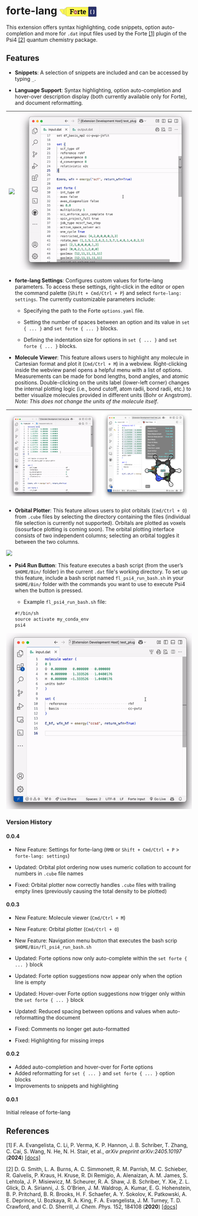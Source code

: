 # forte-lang <img src="./logo.png" width="100" style="vertical-align: middle;" />

This extension offers syntax highlighting, code snippets, option auto-completion and more  for `.dat` input files used by the Forte [[1]](#1) plugin of the Psi4 [[2]](#2) quantum chemistry package.

## Features

* **Snippets**: A selection of snippets are included and can be accessed by typing `_`.

* **Language Support**: Syntax highlighting, option auto-completion and hover-over description display (both currently available only for Forte), and document reformatting.

| ![](assets/syntax_highlighting.gif) | ![](assets/language_support.gif) |
|-------------------------------------|-----------------------------------|

* **forte-lang Settings**: Configures custom values for forte-lang parameters. To access these settings, right-click in the editor or open the command palette (`Shift + Cmd/Ctrl + P`) and select `forte-lang: settings`. The currently customizable parameters include:

  * Specifying the path to the Forte `options.yaml` file.

  * Setting the number of spaces between an option and its value in `set { ... }` and `set forte { ... }` blocks.

  * Defining the indentation size for options in `set { ... }` and `set forte { ... }` blocks.

* **Molecule Viewer**: This feature allows users to highlight any molecule in Cartesian format and plot it (`Cmd/Ctrl + M`) in a webview. Right-clicking inside the webview panel opens a helpful menu with a list of options. Measurements can be made for bond lengths, bond angles, and atomic positions. Double-clicking on the units label (lower-left corner) changes the internal plotting logic (i.e., bond cutoff, atom radii, bond radii, etc.) to better visualize molecules provided in different units (Bohr or Angstrom). *Note: This does not change the units of the molecule itself*.

| ![](assets/mol_view.gif) | <img src="assets/mol_view_menu.png" alt="Molecule View Menu" style="width: 800px;">|
|-------------------------------------|-----------------------------------|

* **Orbital Plotter**: This feature allows users to plot orbitals (`Cmd/Ctrl + O`) from `.cube` files by selecting the directory containing the files (individual file selection is currently not supported). Orbitals are plotted as voxels (isosurface plotting is coming soon). The orbital plotting interface consists of two independent columns; selecting an orbital toggles it between the two columns.

![](assets/orb_plot.gif)

* **Psi4 Run Button**: This feature executes a bash script (from the user’s `$HOME/Bin/` folder) in the current `.dat` file's working directory. To set up this feature, include a bash script named `fl_psi4_run_bash.sh` in your `$HOME/Bin/` folder with the commands you want to use to execute Psi4 when the button is pressed.
  * Example `fl_psi4_run_bash.sh` file:

  ```
  #!/bin/sh
  source activate my_conda_env
  psi4
  ```

![](assets/run_psi4.gif)

### Version History

#### 0.0.4

* New Feature: Settings for forte-lang (`RMB` or `Shift + Cmd/Ctrl + P` > `forte-lang: settings`)

* Updated: Orbital plot ordering now uses numeric collation to account for numbers in `.cube` file names

* Fixed: Orbital plotter now correctly handles `.cube` files with trailing empty lines (previously causing the total density to be plotted)

#### 0.0.3

* New Feature: Molecule viewer (`Cmd/Ctrl + M`)

* New Feature: Orbital plotter (`Cmd/Ctrl + O`)

* New Feature: Navigation menu button that executes the bash scrip `$HOME/Bin/fl_psi4_run_bash.sh`

* Updated: Forte options now only auto-complete within the `set forte { ... }` block

* Updated: Forte option suggestions now appear only when the option line is empty

* Updated: Hover-over Forte option suggestions now trigger only within the `set forte { ... }` block

* Updated: Reduced spacing between options and values when auto-reformatting the document

* Fixed: Comments no longer get auto-formatted

* Fixed: Highlighting for missing irreps

#### 0.0.2

* Added auto-completion and hover-over for Forte options
* Added reformatting for `set { ... }` and `set forte { ... }` option blocks
* Improvements to snippets and highlighting

#### 0.0.1

Initial release of forte-lang

## References

<a id="1"> [1] </a> F. A. Evangelista, C. Li, P. Verma, K. P. Hannon, J. B. Schriber, T. Zhang, C. Cai, S. Wang, N. He, N. H. Stair, et al., *arXiv preprint arXiv:2405.10197* (**2024**)
[[docs]](https://forte.readthedocs.io/en/latest/)

<a id="2"> [2] </a> D. G. Smith, L. A. Burns, A. C. Simmonett, R. M. Parrish, M. C. Schieber, R. Galvelis, P. Kraus, H. Kruse, R. Di Remigio, A. Alenaizan, A. M. James, S. Lehtola, J. P. Misiewicz, M. Scheurer, R. A. Shaw, J. B. Schriber, Y. Xie, Z. L. Glick, D. A. Sirianni, J. S. O’Brien, J. M. Waldrop, A. Kumar, E. G. Hohenstein, B. P. Pritchard, B. R. Brooks, H. F. Schaefer, A. Y. Sokolov, K. Patkowski, A. E. Deprince, U. Bozkaya, R. A. King, F. A. Evangelista, J. M. Turney, T. D. Crawford, and C. D. Sherrill, *J. Chem. Phys.* 152, 184108 (**2020**)
[[docs]](https://psicode.org/psi4manual/master/index.html)
